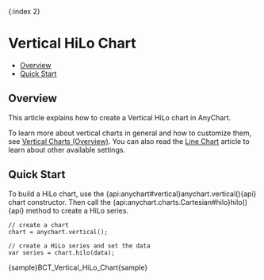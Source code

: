 {:index 2}
# Vertical HiLo Chart

* [Overview](#overview)
* [Quick Start](#quick_start)

## Overview

This article explains how to create a Vertical HiLo chart in AnyChart.

To learn more about vertical charts in general and how to customize them, see [Vertical Charts (Overview)](Overview). You can also read the [Line Chart](../HiLo_Chart) article to learn about other available settings.

## Quick Start

To build a HiLo chart, use the {api:anychart#vertical}anychart.vertical(){api} chart constructor. Then call the {api:anychart.charts.Cartesian#hilo}hilo(){api} method to create a HiLo series.

```
// create a chart
chart = anychart.vertical();

// create a HiLo series and set the data
var series = chart.hilo(data);
```

{sample}BCT\_Vertical\_HiLo\_Chart{sample}